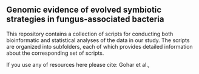 ## Genomic evidence of evolved symbiotic strategies in fungus-associated bacteria
This repository contains a collection of scripts for conducting both bioinformatic and statistical analyses of the data in our study. The scripts are organized into subfolders, each of which provides detailed information about the corresponding set of scripts.

If you use any of resources here please cite:
Gohar et al., 
